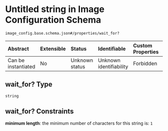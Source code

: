 # Untitled string in Image Configuration Schema

```txt
image_config.base.schema.json#/properties/wait_for?
```



| Abstract            | Extensible | Status         | Identifiable            | Custom Properties | Additional Properties | Access Restrictions | Defined In                                                                                      |
| :------------------ | :--------- | :------------- | :---------------------- | :---------------- | :-------------------- | :------------------ | :---------------------------------------------------------------------------------------------- |
| Can be instantiated | No         | Unknown status | Unknown identifiability | Forbidden         | Allowed               | none                | [image\_config.base.schema.json\*](../out/image_config.base.schema.json "open original schema") |

## wait\_for? Type

`string`

## wait\_for? Constraints

**minimum length**: the minimum number of characters for this string is: `1`
